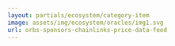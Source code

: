 ```yaml
---
layout: partials/ecosystem/category-item
image: assets/img/ecosystem/oracles/img1.svg
url: orbs-sponsors-chainlinks-price-data-feed
---
```


